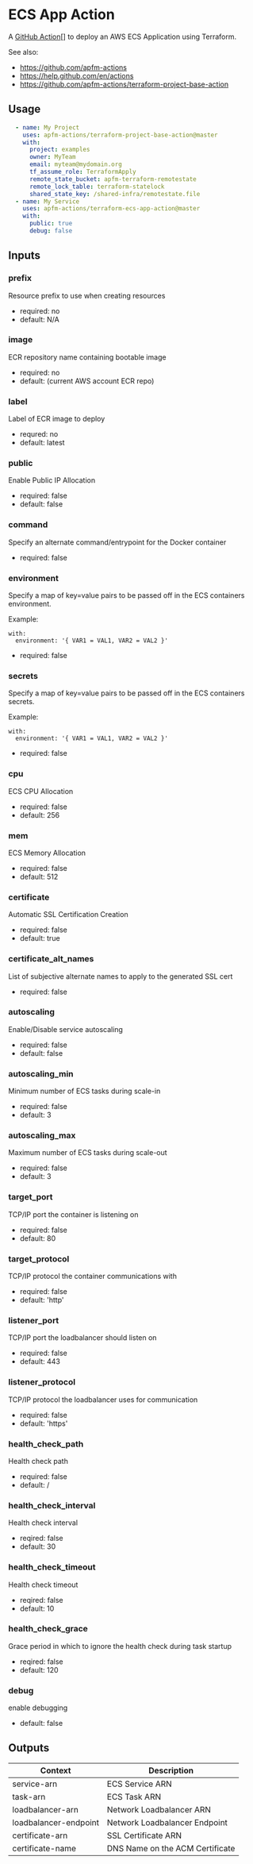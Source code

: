 ECS App Action
==============
A [GitHub Action][GitHub Actions][] to deploy an AWS ECS Application using
Terraform.

See also:
 - https://github.com/apfm-actions
 - https://help.github.com/en/actions
 - https://github.com/apfm-actions/terraform-project-base-action

Usage
-----

```yaml
  - name: My Project
    uses: apfm-actions/terraform-project-base-action@master
    with:
      project: examples
      owner: MyTeam
      email: myteam@mydomain.org
      tf_assume_role: TerraformApply
      remote_state_bucket: apfm-terraform-remotestate
      remote_lock_table: terraform-statelock
      shared_state_key: /shared-infra/remotestate.file
  - name: My Service
    uses: apfm-actions/terraform-ecs-app-action@master
    with:
      public: true
      debug: false
```

Inputs
------

### prefix
Resource prefix to use when creating resources
- required: no
- default: N/A

### image
ECR repository name containing bootable image
- required: no
- default: (current AWS account ECR repo)

### label
Label of ECR image to deploy
- requred: no
- default: latest

### public
Enable Public IP Allocation
- required: false
- default: false

### command
Specify an alternate command/entrypoint for the Docker container
- required: false

### environment
Specify a map of key=value pairs to be passed off in the ECS containers environment.

Example:
```
with:
  environment: '{ VAR1 = VAL1, VAR2 = VAL2 }'
```
- required: false

### secrets
Specify a map of key=value pairs to be passed off in the ECS containers secrets.

Example:
```
with:
  environment: '{ VAR1 = VAL1, VAR2 = VAL2 }'
```
- required: false

### cpu
ECS CPU Allocation
- required: false
- default: 256

### mem
ECS Memory Allocation
- required: false
- default: 512

### certificate
Automatic SSL Certification Creation
- required: false
- default: true

### certificate_alt_names
List of subjective alternate names to apply to the generated SSL cert
- required: false

### autoscaling
Enable/Disable service autoscaling
- required: false
- default: false

### autoscaling_min
Minimum number of ECS tasks during scale-in
- required: false
- default: 3

### autoscaling_max
Maximum number of ECS tasks during scale-out
- required: false
- default: 3

### target_port
TCP/IP port the container is listening on
- required: false
- default: 80

### target_protocol
TCP/IP protocol the container communications with
- required: false
- default: 'http'

### listener_port
TCP/IP port the loadbalancer should listen on
- required: false
- default: 443

### listener_protocol
TCP/IP protocol the loadbalancer uses for communication
 - required: false
- default: 'https'

### health_check_path
Health check path
- required: false
- default: /

### health_check_interval
Health check interval
- reqired: false
- default: 30

### health_check_timeout
Health check timeout
- reqired: false
- default: 10

### health_check_grace
Grace period in which to ignore the health check during task startup
- reqired: false
- default: 120

### debug
enable debugging
- default: false

Outputs
-------

|       Context         |          Description            |
|-----------------------|---------------------------------|
| service-arn           | ECS Service ARN                 |
| task-arn              | ECS Task ARN                    |
| loadbalancer-arn      | Network Loadbalancer ARN        |
| loadbalancer-endpoint | Network Loadbalancer Endpoint   |
| certificate-arn       | SSL Certificate ARN             |
| certificate-name      | DNS Name on the ACM Certificate |

[//]: # (The following are reference links used elsewhere in the document)

[Git]: https://git-scm.com/
[GitHub]: https://www.github.com
[GitHub Actions]: https://help.github.com/en/actions
[Terraform]: https://www.terraform.io/
[Docker]: https://www.docker.com
[Dockerfile]: https://docs.docker.com/engine/reference/builder/
